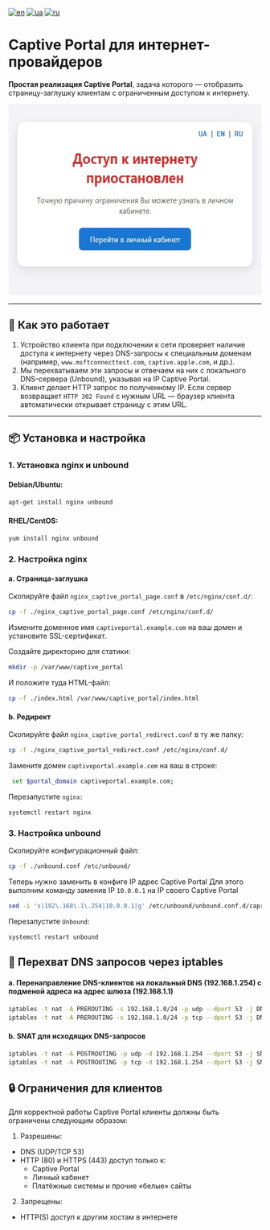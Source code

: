 [![en](https://img.shields.io/badge/lang-en-red.svg)](README_EN.md)
[![ua](https://img.shields.io/badge/lang-ua-yellow.svg)](README.md)
[![ru](https://img.shields.io/badge/lang-ru-blue.svg)](README_RU.md)

# Captive Portal для интернет-провайдеров

**Простая реализация Captive Portal**, задача которого — отобразить страницу-заглушку клиентам с ограниченным доступом к интернету.

<img src="https://raw.githubusercontent.com/Nekkoy/Captive-Portal/main/img_ru.jpg" width="560" height="380">

---

## 🔧 Как это работает

1. Устройство клиента при подключении к сети проверяет наличие доступа к интернету через DNS-запросы к специальным доменам (например, `www.msftconnecttest.com`, `captive.apple.com`, и др.).
2. Мы перехватываем эти запросы и отвечаем на них с локального DNS-сервера (Unbound), указывая на IP Captive Portal.
3. Клиент делает HTTP запрос по полученному IP. Если сервер возвращает `HTTP 302 Found` с нужным URL — браузер клиента автоматически открывает страницу с этим URL.

---

## 📦 Установка и настройка

### 1. Установка nginx и unbound

#### Debian/Ubuntu:
```bash
apt-get install nginx unbound
```

#### RHEL/CentOS:
```bash
yum install nginx unbound
```

### 2. Настройка nginx
#### a. Страница-заглушка
Скопируйте файл `nginx_captive_portal_page.conf` в `/etc/nginx/conf.d/`:
```bash
cp -f ./nginx_captive_portal_page.conf /etc/nginx/conf.d/
```
Измените доменное имя `captiveportal.example.com` на ваш домен и установите SSL-сертификат.

Создайте директорию для статики:
```bash
mkdir -p /var/www/captive_portal
```

И положите туда HTML-файл:
```bash
cp -f ./index.html /var/www/captive_portal/index.html
```

#### b. Редирект
Скопируйте файл `nginx_captive_portal_redirect.conf` в ту же папку:
```bash
cp -f ./nginx_captive_portal_redirect.conf /etc/nginx/conf.d/
```
Замените домен `captiveportal.example.com` на ваш в строке:
```bash
 set $portal_domain captiveportal.example.com;
```

Перезапустите `nginx`:
```bash
systemctl restart nginx
```

### 3. Настройка unbound
Скопируйте конфигурационный файл:
```bash
cp -f ./unbound.conf /etc/unbound/
```

Теперь нужно заменить в конфиге IP адрес Captive Portal
Для этого выполним команду заменив IP `10.0.0.1` на IP своего Captive Portal
```bash
sed -i 's|192\.168\.1\.254|10.0.0.1|g' /etc/unbound/unbound.conf.d/caprive_portal.conf
```

Перезапустите `Unbound`:
```bash
systemctl restart unbound
```

## 🔐 Перехват DNS запросов через iptables
#### a. Перенаправление DNS-клиентов на локальный DNS (192.168.1.254) с подменой адреса на адрес шлюза (192.168.1.1)
```bash
iptables -t nat -A PREROUTING -s 192.168.1.0/24 -p udp --dport 53 -j DNAT --to-destination 192.168.1.254:53
iptables -t nat -A PREROUTING -s 192.168.1.0/24 -p tcp --dport 53 -j DNAT --to-destination 192.168.1.254:53
```
#### b. SNAT для исходящих DNS-запросов
```bash
iptables -t nat -A POSTROUTING -p udp -d 192.168.1.254 --dport 53 -j SNAT --to-source 192.168.1.1
iptables -t nat -A POSTROUTING -p tcp -d 192.168.1.254 --dport 53 -j SNAT --to-source 192.168.1.1
```

## 🔒 Ограничения для клиентов
Для корректной работы Captive Portal клиенты должны быть ограничены следующим образом:

1. Разрешены:
 - DNS (UDP/TCP 53)
 - HTTP (80) и HTTPS (443) доступ только к:
   - Captive Portal
   - Личный кабинет
   - Платёжные системы и прочие «белые» сайты

2. Запрещены:
 - HTTP(S) доступ к другим хостам в интернете

